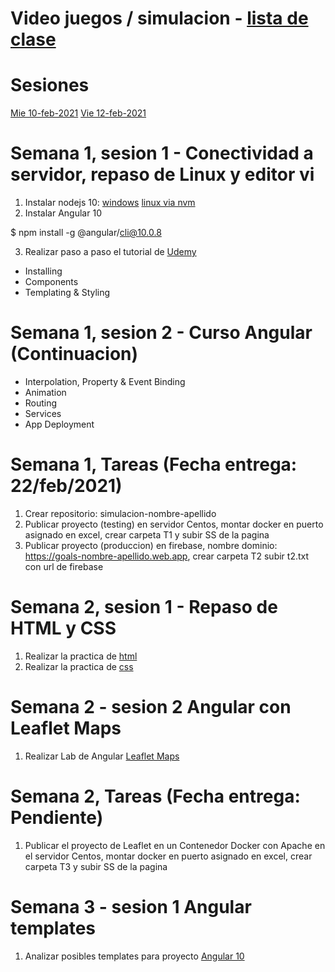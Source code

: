 # Video juegos / simulacion - [lista de clase](https://docs.google.com/spreadsheets/d/1Gt1NzTY9RF_GgJ4s3bbyzmK8E03NdKU0vov23NiPvbg/edit#gid=0)
# Sesiones
[Mie 10-feb-2021](https://itesm.zoom.us/rec/share/J_Iov2UU0LqDfBeptBwAlKr50C-obp6faQKROU9yOisZUmqmm7xZeGmtIos1r8PC.IIhIDtv-KvF5LXtf)
[Vie 12-feb-2021](https://itesm.zoom.us/rec/share/8t6toRoW2yi28Hwniq4TDzZ8EyXG-IqHix2us7SBc13hDFwnGr6xOe78EGuQ9oj8.CCDe5fhl-dy_ZnpE)

# Semana 1, sesion 1 - Conectividad a servidor, repaso de Linux y editor vi

1. Instalar nodejs 10: [windows](https://nodejs.org/dist/latest-v10.x/) [linux via nvm](https://www.digitalocean.com/community/tutorials/como-instalar-node-js-en-ubuntu-18-04-es)
2. Instalar Angular 10

$ npm install -g @angular/cli@10.0.8

3. Realizar paso a paso el tutorial de [Udemy](https://www.udemy.com/course/angular-5/) 

-	Installing
- Components
- Templating & Styling

# Semana 1, sesion 2 - Curso Angular (Continuacion)

- Interpolation, Property & Event Binding
- Animation
- Routing
- Services
- App Deployment

# Semana 1, Tareas (Fecha entrega: 22/feb/2021)
1. Crear repositorio: simulacion-nombre-apellido
2. Publicar proyecto (testing) en servidor Centos, montar docker en puerto asignado en excel, crear carpeta T1 y subir SS de la pagina
3. Publicar proyecto (produccion) en firebase, nombre dominio:  https://goals-nombre-apellido.web.app, crear carpeta T2 subir t2.txt con url de firebase

# Semana 2, sesion 1 - Repaso de HTML y CSS

1. Realizar la practica de [html](https://www.htmldog.com/guides/html/beginner/)
2. Realizar la practica de [css](https://www.htmldog.com/guides/css/)

# Semana 2 - sesion 2 Angular con Leaflet Maps

1. Realizar Lab de Angular [Leaflet Maps](https://github.com/adsoftsito/videojuegos-simulacion/blob/main/w2/dockerfront.pdf)

# Semana 2, Tareas (Fecha entrega: Pendiente)

1. Publicar el proyecto de Leaflet en un Contenedor Docker con Apache en el servidor Centos, montar docker en puerto asignado en excel, crear carpeta T3 y subir SS de la pagina

# Semana 3 - sesion 1 Angular templates

1. Analizar posibles templates para proyecto [Angular 10](https://www.creative-tim.com/templates/angular-free)

